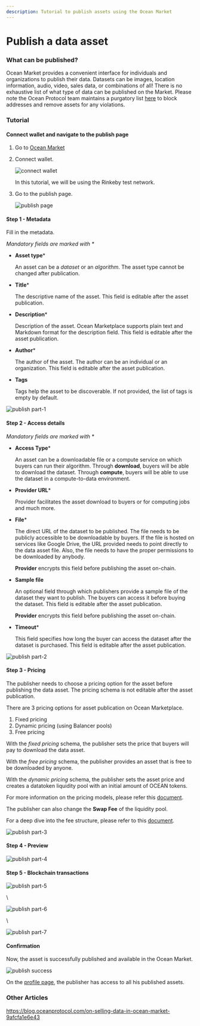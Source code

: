 ```yaml
---
description: Tutorial to publish assets using the Ocean Market
---
```


# Publish a data asset

### What can be published?

Ocean Market provides a convenient interface for individuals and organizations to publish their data. Datasets can be images, location information, audio, video, sales data, or combinations of all! There is no exhaustive list of what type of data can be published on the Market. Please note the Ocean Protocol team maintains a purgatory list [here](https://github.com/oceanprotocol/list-purgatory) to block addresses and remove assets for any violations.

### Tutorial

#### Connect wallet and navigate to the publish page

1. Go to [Ocean Market](https://v4.market.oceanprotocol.com)
2.  Connect wallet.

    <img src="images/marketplace/connect-wallet.png" alt="connect wallet" data-size="original">

    In this tutorial, we will be using the Rinkeby test network.
3.  Go to the publish page.

    <img src="images/marketplace/publish.png" alt="publish page" data-size="original">

#### Step 1 - Metadata

Fill in the metadata.

_Mandatory fields are marked with \*_

*   **Asset type**\*

    An asset can be a _dataset_ or an _algorithm_. The asset type cannot be changed after publication.
*   **Title**\*

    The descriptive name of the asset. This field is editable after the asset publication.
*   **Description**\*

    Description of the asset. Ocean Marketplace supports plain text and Markdown format for the description field. This field is editable after the asset publication.
*   **Author**\*

    The author of the asset. The author can be an individual or an organization. This field is editable after the asset publication.
*   **Tags**

    Tags help the asset to be discoverable. If not provided, the list of tags is empty by default.

![publish part-1](images/marketplace/publish-1.png)

#### Step 2 - Access details

_Mandatory fields are marked with \*_

*   **Access Type**\*

    An asset can be a downloadable file or a compute service on which buyers can run their algorithm. Through **download**, buyers will be able to download the dataset. Through **compute**, buyers will be able to use the dataset in a compute-to-data environment.
*   **Provider URL**\*

    Provider facilitates the asset download to buyers or for computing jobs and much more.
*   **File**\*

    The direct URL of the dataset to be published. The file needs to be publicly accessible to be downloadable by buyers. If the file is hosted on services like Google Drive, the URL provided needs to point directly to the data asset file. Also, the file needs to have the proper permissions to be downloaded by anybody.

    **Provider** encrypts this field before publishing the asset on-chain.
*   **Sample file**

    An optional field through which publishers provide a sample file of the dataset they want to publish. The buyers can access it before buying the dataset. This field is editable after the asset publication.

    **Provider** encrypts this field before publishing the asset on-chain.
*   **Timeout**\*

    This field specifies how long the buyer can access the dataset after the dataset is purchased. This field is editable after the asset publication.

![publish part-2](images/marketplace/publish-2.png)

#### Step 3 - Pricing

The publisher needs to choose a pricing option for the asset before publishing the data asset. The pricing schema is not editable after the asset publication.

There are 3 pricing options for asset publication on Ocean Marketplace.

1. Fixed pricing
2. Dynamic pricing (using Balancer pools)
3. Free pricing

With the _fixed pricing_ schema, the publisher sets the price that buyers will pay to download the data asset.

With the _free pricing_ schema, the publisher provides an asset that is free to be downloaded by anyone.

With the _dynamic pricing_ schema, the publisher sets the asset price and creates a datatoken liquidity pool with an initial amount of OCEAN tokens.

For more information on the pricing models, please refer this [document](../concepts/asset-pricing/).

The publisher can also change the **Swap Fee** of the liquidity pool.

For a deep dive into the fee structure, please refer to this [document](../concepts/fees/).

![publish part-3](images/marketplace/publish-3.png)

#### Step 4 - Preview

![publish part-4](images/marketplace/publish-4.png)

#### Step 5 - Blockchain transactions

![publish part-5](images/marketplace/publish-5.png)

\


![publish part-6](images/marketplace/publish-6.png)

\


![publish part-7](images/marketplace/publish-7.png)

#### Confirmation

Now, the asset is successfully published and available in the Ocean Market.

![publish success](images/marketplace/publish-8.png)

On the [profile page](https://v4.market.oceanprotocol.com/profile), the publisher has access to all his published assets.

### Other Articles

https://blog.oceanprotocol.com/on-selling-data-in-ocean-market-9afcfa1e6e43

